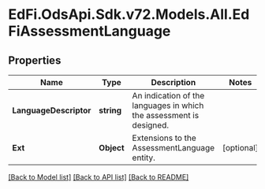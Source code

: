 # EdFi.OdsApi.Sdk.v72.Models.All.EdFiAssessmentLanguage

## Properties

Name | Type | Description | Notes
------------ | ------------- | ------------- | -------------
**LanguageDescriptor** | **string** | An indication of the languages in which the assessment is designed. | 
**Ext** | **Object** | Extensions to the AssessmentLanguage entity. | [optional] 

[[Back to Model list]](../README.md#documentation-for-models) [[Back to API list]](../README.md#documentation-for-api-endpoints) [[Back to README]](../README.md)


